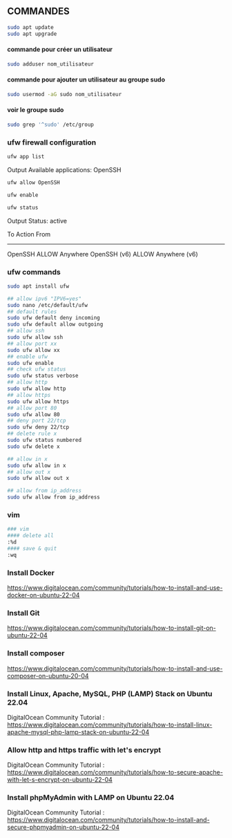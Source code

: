 ## COMMANDES

````bash
sudo apt update
sudo apt upgrade
````

#### commande pour créer un utilisateur
````bash
sudo adduser nom_utilisateur
````
#### commande pour ajouter un utilisateur au groupe sudo
````bash
sudo usermod -aG sudo nom_utilisateur
````
#### voir le groupe sudo
````bash
sudo grep '^sudo' /etc/group
````

### ufw firewall configuration #
````bash
ufw app list
````
Output
Available applications:
  OpenSSH
  
````bash
ufw allow OpenSSH
````
````bash
ufw enable
````
````bash
ufw status
````
Output
Status: active

To                         Action      From
--                         ------      ----
OpenSSH                    ALLOW       Anywhere
OpenSSH (v6)               ALLOW       Anywhere (v6)

### ufw commands
````bash
sudo apt install ufw

## allow ipv6 "IPV6=yes"
sudo nano /etc/default/ufw
## default rules
sudo ufw default deny incoming
sudo ufw default allow outgoing
## allow ssh
sudo ufw allow ssh
## allow port xx
sudo ufw allow xx
## enable ufw
sudo ufw enable
## check ufw status
sudo ufw status verbose
## allow http
sudo ufw allow http
## allow https
sudo ufw allow https
## allow port 80
sudo ufw allow 80
## deny port 22/tcp
sudo ufw deny 22/tcp
## delete rule x
sudo ufw status numbered
sudo ufw delete x

## allow in x
sudo ufw allow in x
## allow out x
sudo ufw allow out x

## allow from ip_address
sudo ufw allow from ip_address
````

### vim
````bash
### vim
#### delete all
:%d
#### save & quit
:wq
`````

### Install Docker
https://www.digitalocean.com/community/tutorials/how-to-install-and-use-docker-on-ubuntu-22-04

### Install Git
https://www.digitalocean.com/community/tutorials/how-to-install-git-on-ubuntu-22-04

### Install composer
https://www.digitalocean.com/community/tutorials/how-to-install-and-use-composer-on-ubuntu-20-04

### Install Linux, Apache, MySQL, PHP (LAMP) Stack on Ubuntu 22.04
DigitalOcean Community Tutorial :
https://www.digitalocean.com/community/tutorials/how-to-install-linux-apache-mysql-php-lamp-stack-on-ubuntu-22-04

### Allow http and https traffic with let's encrypt
DigitalOcean Community Tutorial :
https://www.digitalocean.com/community/tutorials/how-to-secure-apache-with-let-s-encrypt-on-ubuntu-22-04

### Install phpMyAdmin with LAMP on Ubuntu 22.04
DigitalOcean Community Tutorial :
https://www.digitalocean.com/community/tutorials/how-to-install-and-secure-phpmyadmin-on-ubuntu-22-04
